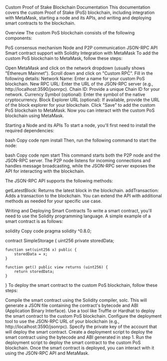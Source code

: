 Custom Proof of Stake Blockchain Documentation
This documentation covers the custom Proof of Stake (PoS) blockchain, including integration with MetaMask, starting a node and its APIs, and writing and deploying smart contracts to the blockchain.

Overview
The custom PoS blockchain consists of the following components:

PoS consensus mechanism
Node and P2P communication
JSON-RPC API
Smart contract support with Solidity
Integration with MetaMask
To add the custom PoS blockchain to MetaMask, follow these steps:

Open MetaMask and click on the network dropdown (usually shows "Ethereum Mainnet").
Scroll down and click on "Custom RPC".
Fill in the following details:
Network Name: Enter a name for your custom PoS blockchain.
New RPC URL: Enter the URL of the JSON-RPC server (e.g., http://localhost:3590/jsonrpc).
Chain ID: Provide a unique Chain ID for your network.
Currency Symbol (optional): Enter the symbol of the native cryptocurrency.
Block Explorer URL (optional): If available, provide the URL of the block explorer for your blockchain.
Click "Save" to add the custom PoS blockchain to MetaMask.
Now you can interact with the custom PoS blockchain using MetaMask.

Starting a Node and its APIs
To start a node, you'll first need to install the required dependencies:

bash
Copy code
npm install
Then, run the following command to start the node:

bash
Copy code
npm start
This command starts both the P2P node and the JSON-RPC server. The P2P node listens for incoming connections and handles message broadcasting, while the JSON-RPC server exposes the API for interacting with the blockchain.

The JSON-RPC API supports the following methods:

getLatestBlock: Returns the latest block in the blockchain.
addTransaction: Adds a transaction to the blockchain.
You can extend the API with additional methods as needed for your specific use case.

Writing and Deploying Smart Contracts
To write a smart contract, you'll need to use the Solidity programming language. A simple example of a smart contract is as follows:

solidity
Copy code
pragma solidity ^0.8.0;

contract SimpleStorage {
    uint256 private storedData;

    function set(uint256 x) public {
        storedData = x;
    }

    function get() public view returns (uint256) {
        return storedData;
    }
}
To deploy the smart contract to the custom PoS blockchain, follow these steps:

Compile the smart contract using the Solidity compiler, solc. This will generate a JSON file containing the contract's bytecode and ABI (Application Binary Interface).
Use a tool like Truffle or Hardhat to deploy the smart contract to the custom PoS blockchain.
Configure the deployment tool to use the JSON-RPC URL of your blockchain (e.g., http://localhost:3590/jsonrpc).
Specify the private key of the account that will deploy the smart contract.
Create a deployment script to deploy the smart contract using the bytecode and ABI generated in step 1.
Run the deployment script to deploy the smart contract to the custom PoS blockchain.
Once the smart contract is deployed, you can interact with it using the JSON-RPC API and MetaMask.